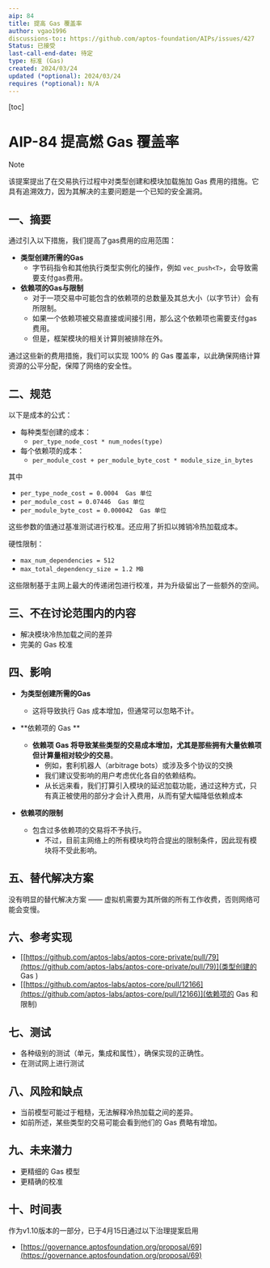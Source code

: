 ```yaml
---
aip: 84
title: 提高 Gas 覆盖率
author: vgao1996
discussions-to:: https://github.com/aptos-foundation/AIPs/issues/427
Status: 已接受
last-call-end-date: 待定
type: 标准 (Gas)
created: 2024/03/24
updated (*optional): 2024/03/24
requires (*optional): N/A
---
```


[toc]

# AIP-84 提高燃 Gas 覆盖率

>[!NOTE]
>
>该提案提出了在交易执行过程中对类型创建和模块加载施加 Gas 费用的措施。它具有追溯效力，因为其解决的主要问题是一个已知的安全漏洞。



## 一、摘要

通过引入以下措施，我们提高了gas费用的应用范围：

- **类型创建所需的Gas**    
    - 字节码指令和其他执行类型实例化的操作，例如 `vec_push<T>`，会导致需要支付gas费用。 
- **依赖项的Gas与限制**    
    - 对于一项交易中可能包含的依赖项的总数量及其总大小（以字节计）会有所限制。    
    - 如果一个依赖项被交易直接或间接引用，那么这个依赖项也需要支付gas费用。   
    - 但是，框架模块的相关计算则被排除在外。

通过这些新的费用措施，我们可以实现 100% 的 Gas 覆盖率，以此确保网络计算资源的公平分配，保障了网络的安全性。



## 二、规范

以下是成本的公式：

- 每种类型创建的成本：
    - `per_type_node_cost * num_nodes(type)`
- 每个依赖项的成本：
    - `per_module_cost + per_module_byte_cost * module_size_in_bytes`

其中

- `per_type_node_cost = 0.0004  Gas 单位`
- `per_module_cost = 0.07446  Gas 单位`
- `per_module_byte_cost = 0.000042  Gas 单位`

这些参数的值通过基准测试进行校准。还应用了折扣以摊销冷热加载成本。

硬性限制：

- `max_num_dependencies = 512`
- `max_total_dependency_size = 1.2 MB`

这些限制基于主网上最大的传递闭包进行校准，并为升级留出了一些额外的空间。



## 三、不在讨论范围内的内容

- 解决模块冷热加载之间的差异
- 完美的 Gas 校准



## 四、影响

- **为类型创建所需的Gas**
  
    - 这将导致执行 Gas 成本增加，但通常可以忽略不计。
- **依赖项的 Gas **
    - **依赖项 Gas 将导致某些类型的交易成本增加，尤其是那些拥有大量依赖项但计算量相对较少的交易**。
        - 例如，套利机器人（arbitrage bots）或涉及多个协议的交换
        - 我们建议受影响的用户考虑优化各自的依赖结构。  
        - 从长远来看，我们打算引入模块的延迟加载功能，通过这种方式，只有真正被使用的部分才会计入费用，从而有望大幅降低依赖成本
- **依赖项的限制**
  - 包含过多依赖项的交易将不予执行。
    - 不过，目前主网络上的所有模块均符合提出的限制条件，因此现有模块将不受此影响。



## 五、替代解决方案

没有明显的替代解决方案 —— 虚拟机需要为其所做的所有工作收费，否则网络可能会变慢。



## 六、参考实现

- [[https://github.com/aptos-labs/aptos-core-private/pull/79](https://github.com/aptos-labs/aptos-core-private/pull/79)](类型创建的 Gas )
- [[https://github.com/aptos-labs/aptos-core/pull/12166](https://github.com/aptos-labs/aptos-core/pull/12166)](依赖项的 Gas 和限制)



## 七、测试

- 各种级别的测试（单元，集成和属性），确保实现的正确性。
- 在测试网上进行测试



## 八、风险和缺点

- 当前模型可能过于粗糙，无法解释冷热加载之间的差异。
- 如前所述，某些类型的交易可能会看到他们的 Gas 费略有增加。



## 九、未来潜力

- 更精细的 Gas 模型
- 更精确的校准



## 十、时间表

作为v1.10版本的一部分，已于4月15日通过以下治理提案启用

- [https://governance.aptosfoundation.org/proposal/69](https://governance.aptosfoundation.org/proposal/69)
